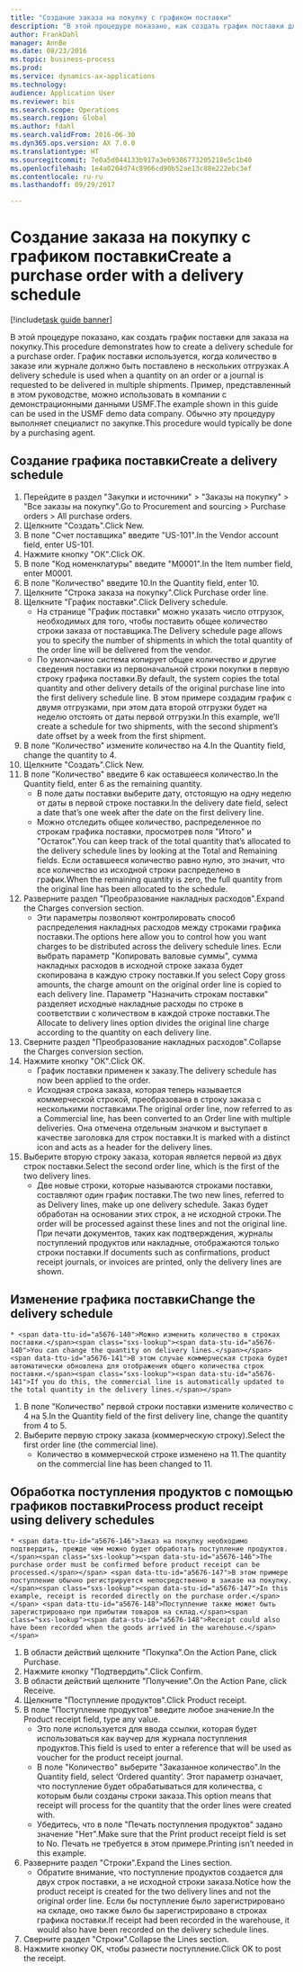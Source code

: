 ```yaml
--- 
title: "Создание заказа на покупку с графиком поставки"
description: "В этой процедуре показано, как создать график поставки для заказа на покупку."
author: FrankDahl
manager: AnnBe
ms.date: 08/23/2016
ms.topic: business-process
ms.prod: 
ms.service: dynamics-ax-applications
ms.technology: 
audience: Application User
ms.reviewer: bis
ms.search.scope: Operations
ms.search.region: Global
ms.author: fdahl
ms.search.validFrom: 2016-06-30
ms.dyn365.ops.version: AX 7.0.0
ms.translationtype: HT
ms.sourcegitcommit: 7e0a5d044133b917a3eb9386773205218e5c1b40
ms.openlocfilehash: 1e4a0204d74c8966cd90b52ae13c88e222ebc3ef
ms.contentlocale: ru-ru
ms.lasthandoff: 09/29/2017

---
```

# <a name="create-a-purchase-order-with-a-delivery-schedule"></a><span data-ttu-id="a5676-103">Создание заказа на покупку с графиком поставки</span><span class="sxs-lookup"><span data-stu-id="a5676-103">Create a purchase order with a delivery schedule</span></span>

[!include[task guide banner](../../includes/task-guide-banner.md)]

<span data-ttu-id="a5676-104">В этой процедуре показано, как создать график поставки для заказа на покупку.</span><span class="sxs-lookup"><span data-stu-id="a5676-104">This procedure demonstrates how to create a delivery schedule for a purchase order.</span></span> <span data-ttu-id="a5676-105">График поставки используется, когда количество в заказе или журнале должно быть поставлено в нескольких отгрузках.</span><span class="sxs-lookup"><span data-stu-id="a5676-105">A delivery schedule is used when a quantity on an order or a journal is requested to be delivered in multiple shipments.</span></span> <span data-ttu-id="a5676-106">Пример, представленный в этом руководстве, можно использовать в компании с демонстрационными данными USMF.</span><span class="sxs-lookup"><span data-stu-id="a5676-106">The example shown in this guide can be used in the USMF demo data company.</span></span> <span data-ttu-id="a5676-107">Обычно эту процедуру выполняет специалист по закупке.</span><span class="sxs-lookup"><span data-stu-id="a5676-107">This procedure would typically be done by a purchasing agent.</span></span>


## <a name="create-a-delivery-schedule"></a><span data-ttu-id="a5676-108">Создание графика поставки</span><span class="sxs-lookup"><span data-stu-id="a5676-108">Create a delivery schedule</span></span>
1. <span data-ttu-id="a5676-109">Перейдите в раздел "Закупки и источники" > "Заказы на покупку" > "Все заказы на покупку".</span><span class="sxs-lookup"><span data-stu-id="a5676-109">Go to Procurement and sourcing > Purchase orders > All purchase orders.</span></span>
2. <span data-ttu-id="a5676-110">Щелкните "Создать".</span><span class="sxs-lookup"><span data-stu-id="a5676-110">Click New.</span></span>
3. <span data-ttu-id="a5676-111">В поле "Счет поставщика" введите "US-101".</span><span class="sxs-lookup"><span data-stu-id="a5676-111">In the Vendor account field, enter US-101.</span></span>
4. <span data-ttu-id="a5676-112">Нажмите кнопку "OК".</span><span class="sxs-lookup"><span data-stu-id="a5676-112">Click OK.</span></span>
5. <span data-ttu-id="a5676-113">В поле "Код номенклатуры" введите "M0001".</span><span class="sxs-lookup"><span data-stu-id="a5676-113">In the Item number field, enter M0001.</span></span>
6. <span data-ttu-id="a5676-114">В поле "Количество" введите 10.</span><span class="sxs-lookup"><span data-stu-id="a5676-114">In the Quantity field, enter 10.</span></span>
7. <span data-ttu-id="a5676-115">Щелкните "Строка заказа на покупку".</span><span class="sxs-lookup"><span data-stu-id="a5676-115">Click Purchase order line.</span></span>
8. <span data-ttu-id="a5676-116">Щелкните "График поставки".</span><span class="sxs-lookup"><span data-stu-id="a5676-116">Click Delivery schedule.</span></span>
    * <span data-ttu-id="a5676-117">На странице "График поставки" можно указать число отгрузок, необходимых для того, чтобы поставить общее количество строки заказа от поставщика.</span><span class="sxs-lookup"><span data-stu-id="a5676-117">The Delivery schedule page allows you to specify the number of shipments in which the total quantity of the order line will be delivered from the vendor.</span></span>  
    * <span data-ttu-id="a5676-118">По умолчанию система копирует общее количество и другие сведения поставки из первоначальной строки покупки в первую строку графика поставки.</span><span class="sxs-lookup"><span data-stu-id="a5676-118">By default, the system copies the total quantity and other delivery details of the original purchase line into the first delivery schedule line.</span></span> <span data-ttu-id="a5676-119">В этом примере создадим график с двумя отгрузками, при этом дата второй отгрузки будет на неделю отстоять от даты первой отгрузки.</span><span class="sxs-lookup"><span data-stu-id="a5676-119">In this example, we’ll create a schedule for two shipments, with the second shipment’s date offset by a week from the first shipment.</span></span>  
9. <span data-ttu-id="a5676-120">В поле "Количество" измените количество на 4.</span><span class="sxs-lookup"><span data-stu-id="a5676-120">In the Quantity field, change the quantity to 4.</span></span>
10. <span data-ttu-id="a5676-121">Щелкните "Создать".</span><span class="sxs-lookup"><span data-stu-id="a5676-121">Click New.</span></span>
11. <span data-ttu-id="a5676-122">В поле "Количество" введите 6 как оставшееся количество.</span><span class="sxs-lookup"><span data-stu-id="a5676-122">In the Quantity field, enter 6 as the remaining quantity.</span></span>
    * <span data-ttu-id="a5676-123">В поле даты поставки выберите дату, отстоящую на одну неделю от даты в первой строке поставки.</span><span class="sxs-lookup"><span data-stu-id="a5676-123">In the delivery date field, select a date that’s one week after the date on the first delivery line.</span></span>  
    * <span data-ttu-id="a5676-124">Можно отследить общее количество, распределенное по строкам графика поставки, просмотрев поля "Итого" и "Остаток".</span><span class="sxs-lookup"><span data-stu-id="a5676-124">You can keep track of the total quantity that’s allocated to the delivery schedule lines by looking at the Total and Remaining fields.</span></span> <span data-ttu-id="a5676-125">Если оставшееся количество равно нулю, это значит, что все количество из исходной строки распределено в график.</span><span class="sxs-lookup"><span data-stu-id="a5676-125">When the remaining quantity is zero, the full quantity from the original line has been allocated to the schedule.</span></span>  
12. <span data-ttu-id="a5676-126">Разверните раздел "Преобразование накладных расходов".</span><span class="sxs-lookup"><span data-stu-id="a5676-126">Expand the Charges conversion section.</span></span>
    * <span data-ttu-id="a5676-127">Эти параметры позволяют контролировать способ распределения накладных расходов между строками графика поставки.</span><span class="sxs-lookup"><span data-stu-id="a5676-127">The options here allow you to control how you want charges to be distributed across the delivery schedule lines.</span></span> <span data-ttu-id="a5676-128">Если выбрать параметр "Копировать валовые суммы", сумма накладных расходов в исходной строке заказа будет скопирована в каждую строку поставки.</span><span class="sxs-lookup"><span data-stu-id="a5676-128">If you select Copy gross amounts, the charge amount on the original order line is copied to each delivery line.</span></span> <span data-ttu-id="a5676-129">Параметр "Назначить строкам поставки" разделяет исходные накладные расходы по строке в соответствии с количеством в каждой строке поставки.</span><span class="sxs-lookup"><span data-stu-id="a5676-129">The Allocate to delivery lines option divides the original line charge according to the quantity on each delivery line.</span></span>  
13. <span data-ttu-id="a5676-130">Сверните раздел "Преобразование накладных расходов".</span><span class="sxs-lookup"><span data-stu-id="a5676-130">Collapse the Charges conversion section.</span></span>
14. <span data-ttu-id="a5676-131">Нажмите кнопку "OК".</span><span class="sxs-lookup"><span data-stu-id="a5676-131">Click OK.</span></span>
    * <span data-ttu-id="a5676-132">График поставки применен к заказу.</span><span class="sxs-lookup"><span data-stu-id="a5676-132">The delivery schedule has now been applied to the order.</span></span>  
    * <span data-ttu-id="a5676-133">Исходная строка заказа, которая теперь называется коммерческой строкой, преобразована в строку заказа с несколькими поставками.</span><span class="sxs-lookup"><span data-stu-id="a5676-133">The original order line, now referred to as a Commercial line, has been converted to an Order line with multiple deliveries.</span></span> <span data-ttu-id="a5676-134">Она отмечена отдельным значком и выступает в качестве заголовка для строк поставки.</span><span class="sxs-lookup"><span data-stu-id="a5676-134">It is marked with a distinct icon and acts as a header for the delivery lines.</span></span>  
15. <span data-ttu-id="a5676-135">Выберите вторую строку заказа, которая является первой из двух строк поставки.</span><span class="sxs-lookup"><span data-stu-id="a5676-135">Select the second order line, which is the first of the two delivery lines.</span></span>
    * <span data-ttu-id="a5676-136">Две новые строки, которые называются строками поставки, составляют один график поставки.</span><span class="sxs-lookup"><span data-stu-id="a5676-136">The two new lines, referred to as Delivery lines, make up one delivery schedule.</span></span> <span data-ttu-id="a5676-137">Заказ будет обработан на основании этих строк, а не исходной строки.</span><span class="sxs-lookup"><span data-stu-id="a5676-137">The order will be processed against these lines and not the original line.</span></span> <span data-ttu-id="a5676-138">При печати документов, таких как подтверждения, журналы поступлений продуктов или накладные, отображаются только строки поставки.</span><span class="sxs-lookup"><span data-stu-id="a5676-138">If documents such as confirmations, product receipt journals, or invoices are printed, only the delivery lines are shown.</span></span>  

## <a name="change-the-delivery-schedule"></a><span data-ttu-id="a5676-139">Изменение графика поставки</span><span class="sxs-lookup"><span data-stu-id="a5676-139">Change the delivery schedule</span></span>
    * <span data-ttu-id="a5676-140">Можно изменить количество в строках поставки.</span><span class="sxs-lookup"><span data-stu-id="a5676-140">You can change the quantity on delivery lines.</span></span> <span data-ttu-id="a5676-141">В этом случае коммерческая строка будет автоматически обновлена для отображения общего количества строк поставки.</span><span class="sxs-lookup"><span data-stu-id="a5676-141">If you do this, the commercial line is automatically updated to the total quantity in the delivery lines.</span></span>  
1. <span data-ttu-id="a5676-142">В поле "Количество" первой строки поставки измените количество с 4 на 5.</span><span class="sxs-lookup"><span data-stu-id="a5676-142">In the Quantity field of the first delivery line, change the quantity from 4 to 5.</span></span>
2. <span data-ttu-id="a5676-143">Выберите первую строку заказа (коммерческую строку).</span><span class="sxs-lookup"><span data-stu-id="a5676-143">Select the first order line (the commercial line).</span></span>
    * <span data-ttu-id="a5676-144">Количество в коммерческой строке изменено на 11.</span><span class="sxs-lookup"><span data-stu-id="a5676-144">The quantity on the commercial line has been changed to 11.</span></span>  

## <a name="process-product-receipt-using-delivery-schedules"></a><span data-ttu-id="a5676-145">Обработка поступления продуктов с помощью графиков поставки</span><span class="sxs-lookup"><span data-stu-id="a5676-145">Process product receipt using delivery schedules</span></span>
    * <span data-ttu-id="a5676-146">Заказ на покупку необходимо подтвердить, прежде чем можно будет обработать поступление продуктов.</span><span class="sxs-lookup"><span data-stu-id="a5676-146">The purchase order must be confirmed before product receipt can be processed.</span></span> <span data-ttu-id="a5676-147">В этом примере поступление обычно регистрируется непосредственно в заказе на покупку.</span><span class="sxs-lookup"><span data-stu-id="a5676-147">In this example, receipt is recorded directly on the purchase order.</span></span> <span data-ttu-id="a5676-148">Поступление также может быть зарегистрировано при прибытии товаров на склад.</span><span class="sxs-lookup"><span data-stu-id="a5676-148">Receipt could also have been recorded when the goods arrived in the warehouse.</span></span>  
1. <span data-ttu-id="a5676-149">В области действий щелкните "Покупка".</span><span class="sxs-lookup"><span data-stu-id="a5676-149">On the Action Pane, click Purchase.</span></span>
2. <span data-ttu-id="a5676-150">Нажмите кнопку "Подтвердить".</span><span class="sxs-lookup"><span data-stu-id="a5676-150">Click Confirm.</span></span>
3. <span data-ttu-id="a5676-151">В области действий щелкните "Получение".</span><span class="sxs-lookup"><span data-stu-id="a5676-151">On the Action Pane, click Receive.</span></span>
4. <span data-ttu-id="a5676-152">Щелкните "Поступление продуктов".</span><span class="sxs-lookup"><span data-stu-id="a5676-152">Click Product receipt.</span></span>
5. <span data-ttu-id="a5676-153">В поле "Поступление продуктов" введите любое значение.</span><span class="sxs-lookup"><span data-stu-id="a5676-153">In the Product receipt field, type any value.</span></span>
    * <span data-ttu-id="a5676-154">Это поле используется для ввода ссылки, которая будет использоваться как ваучер для журнала поступления продуктов.</span><span class="sxs-lookup"><span data-stu-id="a5676-154">This field is used to enter a reference that will be used as voucher for the product receipt journal.</span></span>  
    * <span data-ttu-id="a5676-155">В поле "Количество" выберите "Заказанное количество".</span><span class="sxs-lookup"><span data-stu-id="a5676-155">In the Quantity field, select ‘Ordered quantity’.</span></span> <span data-ttu-id="a5676-156">Этот параметр означает, что поступление будет обрабатываться для количества, с которым были созданы строки заказа.</span><span class="sxs-lookup"><span data-stu-id="a5676-156">This option means that receipt will process for the quantity that the order lines were created with.</span></span>  
    * <span data-ttu-id="a5676-157">Убедитесь, что в поле "Печать поступления продуктов" задано значение "Нет".</span><span class="sxs-lookup"><span data-stu-id="a5676-157">Make sure that the Print product receipt field is set to No.</span></span> <span data-ttu-id="a5676-158">Печать не требуется в этом примере.</span><span class="sxs-lookup"><span data-stu-id="a5676-158">Printing isn’t needed in this example.</span></span>  
6. <span data-ttu-id="a5676-159">Разверните раздел "Строки".</span><span class="sxs-lookup"><span data-stu-id="a5676-159">Expand the Lines section.</span></span>
    * <span data-ttu-id="a5676-160">Обратите внимание, что поступление продуктов создается для двух строк поставки, а не исходной строки заказа.</span><span class="sxs-lookup"><span data-stu-id="a5676-160">Notice how the product receipt is created for the two delivery lines and not the original order line.</span></span> <span data-ttu-id="a5676-161">Если бы поступление было зарегистрировано на складе, оно также было бы зарегистрировано в строках графика поставки.</span><span class="sxs-lookup"><span data-stu-id="a5676-161">If receipt had been recorded in the warehouse, it would also have been recorded on the delivery schedule lines.</span></span>  
7. <span data-ttu-id="a5676-162">Сверните раздел "Строки".</span><span class="sxs-lookup"><span data-stu-id="a5676-162">Collapse the Lines section.</span></span>
8. <span data-ttu-id="a5676-163">Нажмите кнопку ОК, чтобы разнести поступление.</span><span class="sxs-lookup"><span data-stu-id="a5676-163">Click OK to post the receipt.</span></span>


